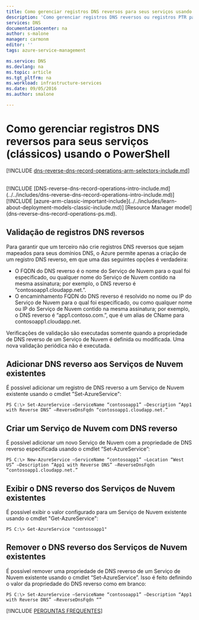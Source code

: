 ```yaml
---
title: Como gerenciar registros DNS reversos para seus serviços usando o PowerShell no modelo de implantação clássica | Microsoft Docs
description: 'Como gerenciar registros DNS reversos ou registros PTR para os serviços do Azure usando o PowerShell no modelo de implantação clássica. '
services: DNS
documentationcenter: na
author: s-malone
manager: carmonm
editor: ''
tags: azure-service-management

ms.service: DNS
ms.devlang: na
ms.topic: article
ms.tgt_pltfrm: na
ms.workload: infrastructure-services
ms.date: 09/05/2016
ms.author: smalone

---
```

# Como gerenciar registros DNS reversos para seus serviços (clássicos) usando o PowerShell
[!INCLUDE [dns-reverse-dns-record-operations-arm-selectors-include.md](../../includes/dns-reverse-dns-record-operations-arm-selectors-include.md)]

<BR>
[!INCLUDE [DNS-reverse-dns-record-operations-intro-include.md](../../includes/dns-reverse-dns-record-operations-intro-include.md)]
<BR>
[!INCLUDE [azure-arm-classic-important-include](../../includes/learn-about-deployment-models-classic-include.md)]
[Resource Manager model](dns-reverse-dns-record-operations-ps.md).

## Validação de registros DNS reversos
Para garantir que um terceiro não crie registros DNS reversos que sejam mapeados para seus domínios DNS, o Azure permite apenas a criação de um registro DNS reverso, em que uma das seguintes opções é verdadeira:

* O FQDN do DNS reverso é o nome do Serviço de Nuvem para o qual foi especificado, ou qualquer nome do Serviço de Nuvem contido na mesma assinatura; por exemplo, o DNS reverso é “contosoapp1.cloudapp.net.”.
* O encaminhamento FQDN do DNS reverso é resolvido no nome ou IP do Serviço de Nuvem para o qual foi especificado, ou como qualquer nome ou IP do Serviço de Nuvem contido na mesma assinatura; por exemplo, o DNS reverso é “app1.contoso.com.”, que é um alias de CName para contosoapp1.cloudapp.net.

Verificações de validação são executadas somente quando a propriedade de DNS reverso de um Serviço de Nuvem é definida ou modificada. Uma nova validação periódica não é executada.

## Adicionar DNS reverso aos Serviços de Nuvem existentes
É possível adicionar um registro de DNS reverso a um Serviço de Nuvem existente usando o cmdlet "Set-AzureService":

    PS C:\> Set-AzureService –ServiceName “contosoapp1” –Description “App1 with Reverse DNS” –ReverseDnsFqdn “contosoapp1.cloudapp.net.”

## Criar um Serviço de Nuvem com DNS reverso
É possível adicionar um novo Serviço de Nuvem com a propriedade de DNS reverso especificada usando o cmdlet “Set-AzureService”:

    PS C:\> New-AzureService –ServiceName “contosoapp1” –Location “West US” –Description “App1 with Reverse DNS” –ReverseDnsFqdn “contosoapp1.cloudapp.net.”

## Exibir o DNS reverso dos Serviços de Nuvem existentes
É possível exibir o valor configurado para um Serviço de Nuvem existente usando o cmdlet "Get-AzureService":

    PS C:\> Get-AzureService "contosoapp1"

## Remover o DNS reverso dos Serviços de Nuvem existentes
É possível remover uma propriedade de DNS reverso de um Serviço de Nuvem existente usando o cmdlet “Set-AzureService”. Isso é feito definindo o valor da propriedade do DNS reverso como em branco:

    PS C:\> Set-AzureService –ServiceName “contosoapp1” –Description “App1 with Reverse DNS” –ReverseDnsFqdn “”

[!INCLUDE [PERGUNTAS FREQUENTES](../../includes/dns-reverse-dns-record-operations-faq-asm-include.md)]

<!---HONumber=AcomDC_0907_2016-->